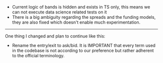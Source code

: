 * Current logic of bands is hidden and exists in TS only, this means we can not execute data science related tests on it
* There is a big ambiguity regarding the spreads and the funding models, they are also fixed which doesn't enable much experimentation.


---
One thing I changed and plan to continue like this: 
* Rename the entry/exit to ask/bid. It is IMPORTANT that every term used in the codebase is not according to our preference but rather adherent to the official terminology.